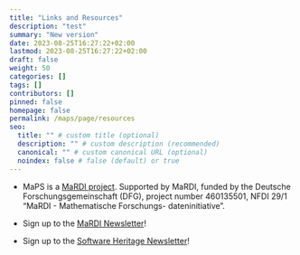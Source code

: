 ```yaml
---
title: "Links and Resources"
description: "test"
summary: "New version"
date: 2023-08-25T16:27:22+02:00
lastmod: 2023-08-25T16:27:22+02:00
draft: false
weight: 50
categories: []
tags: []
contributors: []
pinned: false
homepage: false
permalink: /maps/page/resources
seo:
  title: "" # custom title (optional)
  description: "" # custom description (recommended)
  canonical: "" # custom canonical URL (optional)
  noindex: false # false (default) or true
---
```


- MaPS is a [MaRDI project](https://mardi4nfdi.de). Supported by MaRDI, funded by
the Deutsche Forschungsgemeinschaft (DFG), project number 460135501, NFDI 29/1
“MaRDI - Mathematische Forschungs- dateninitiative”.

- Sign up to the [MaRDI
Newsletter](https://www.mardi4nfdi.de/community/newsletter)!

- Sign up to the [Software Heritage
  Newsletter](https://www.softwareheritage.org/newsletter/)!
